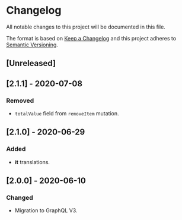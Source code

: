 # Changelog

All notable changes to this project will be documented in this file.

The format is based on [Keep a Changelog](http://keepachangelog.com/en/1.0.0/)
and this project adheres to [Semantic Versioning](http://semver.org/spec/v2.0.0.html).

## [Unreleased]

## [2.1.1] - 2020-07-08

### Removed

- `totalValue` field from `removeItem` mutation.

## [2.1.0] - 2020-06-29

### Added

- **it** translations.

## [2.0.0] - 2020-06-10

### Changed

- Migration to GraphQL V3.
